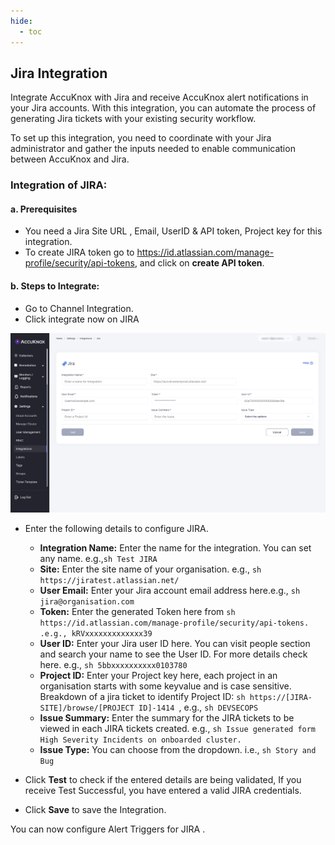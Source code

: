 ```yaml
---
hide:
  - toc
---
```


## Jira Integration

Integrate AccuKnox with Jira and receive AccuKnox alert notifications in your Jira accounts. With this integration, you can automate the process of generating Jira tickets with your existing security workflow.

To set up this integration, you need to coordinate with your Jira administrator and gather the inputs needed to enable communication between AccuKnox and Jira.

### Integration of JIRA:
#### **a. Prerequisites**

+ You need a Jira Site URL , Email, UserID & API token, Project key for this integration.
+ To create JIRA token go to https://id.atlassian.com/manage-profile/security/api-tokens, and click on **create API token**.
#### **b. Steps to Integrate:**
+ Go to Channel Integration.
+ Click integrate now on JIRA

![](/integrations/images/Jira-int.png)

+ Enter the following details to configure JIRA.

   + **Integration Name:** Enter the name for the integration. You can set any name. e.g.,```sh Test JIRA ```
   + **Site:** Enter the site name of your organisation. e.g., ```sh https://jiratest.atlassian.net/ ```
   + **User Email:** Enter your Jira account email address here.e.g., ```sh jira@organisation.com ```
   + **Token:** Enter the generated Token here from ```sh https://id.atlassian.com/manage-profile/security/api-tokens. .e.g., kRVxxxxxxxxxxxxx39 ```
   + **User ID:** Enter your Jira user ID here. You can visit people section and search your name to see the User ID. For more details check here. e.g., ```sh 5bbxxxxxxxxxx0103780 ```
   + **Project ID:** Enter your Project key here, each project in an organisation starts with some keyvalue and is case sensitive. Breakdown of a jira ticket to identify Project ID: ```sh https://[JIRA-SITE]/browse/[PROJECT ID]-1414 ```, e.g., ```sh DEVSECOPS ```
   + **Issue Summary:** Enter the summary for the JIRA tickets to be viewed in each JIRA tickets created. e.g., ```sh Issue generated form High Severity Incidents on onboarded cluster. ```
   + **Issue Type:** You can choose from the dropdown. i.e., ```sh Story and Bug ```
+ Click **Test** to check if the entered details are being validated, If you receive Test Successful, you have entered a valid JIRA credentials.

+ Click **Save** to save the Integration.

You can now configure Alert Triggers for JIRA .